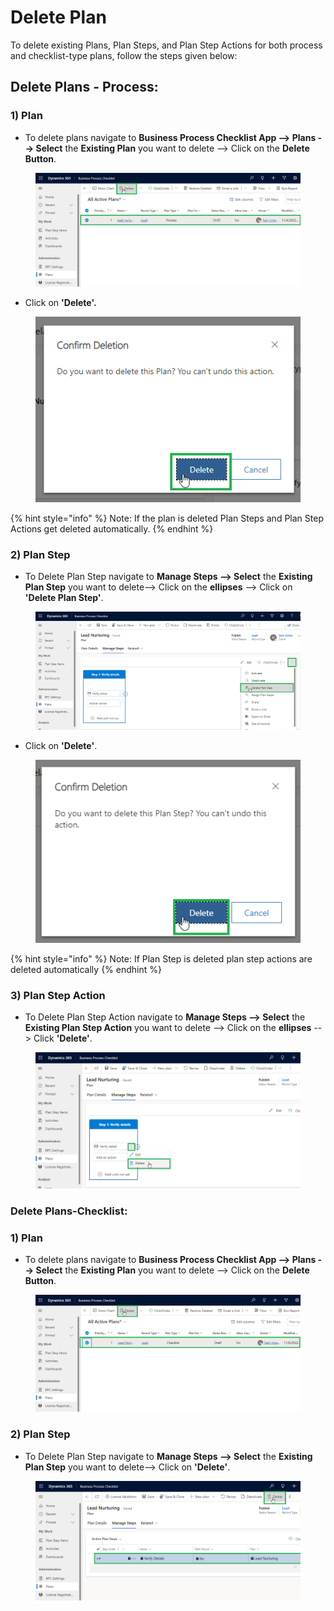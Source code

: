# Delete Plan

To delete existing Plans, Plan Steps, and Plan Step Actions for both process and checklist-type plans, follow the steps given below:

## Delete Plans - Process:

### 1) Plan

* To delete plans navigate to **Business Process Checklist App --> Plans --> Select** the **Existing Plan** you want to delete --> Click on the **Delete Button**.

<figure><img src="../../../.gitbook/assets/Delete plan_1 (1).png" alt=""><figcaption></figcaption></figure>

* Click on **'Delete'.**

<figure><img src="../../../.gitbook/assets/Delete plan_2.png" alt=""><figcaption></figcaption></figure>

{% hint style="info" %}
Note: If the plan is deleted Plan Steps and Plan Step Actions get deleted automatically.
{% endhint %}

### 2) Plan Step

* To Delete Plan Step navigate to **Manage Steps --> Select** the **Existing Plan Step** you want to delete-->  Click on the **ellipses** --> Click on **'Delete Plan Step'**.

<figure><img src="../../../.gitbook/assets/delete plan step _1.png" alt=""><figcaption></figcaption></figure>

* &#x20;Click on **'Delete'**.

<figure><img src="../../../.gitbook/assets/delete plan step _2.png" alt=""><figcaption></figcaption></figure>

{% hint style="info" %}
Note: If Plan Step is deleted plan step actions are deleted automatically
{% endhint %}

### 3) Plan Step Action

* To Delete Plan Step Action navigate to **Manage Steps --> Select** the **Existing Plan Step Action** you want to delete --> Click on the **ellipses** --> Click **'Delete'**.

<figure><img src="../../../.gitbook/assets/Delete plan step action_1.png" alt=""><figcaption></figcaption></figure>

### Delete Plans-Checklist:

### 1) Plan

* To delete plans navigate to **Business Process Checklist App --> Plans --> Select** the **Existing Plan** you want to delete --> Click on the **Delete Button**.

<figure><img src="../../../.gitbook/assets/delete plan_1.png" alt=""><figcaption></figcaption></figure>

### 2) Plan Step&#x20;

* To Delete Plan Step navigate to **Manage Steps --> Select** the **Existing Plan Step** you want to delete--> Click on **'Delete'**.

<figure><img src="../../../.gitbook/assets/delete plan step_1.png" alt=""><figcaption></figcaption></figure>
